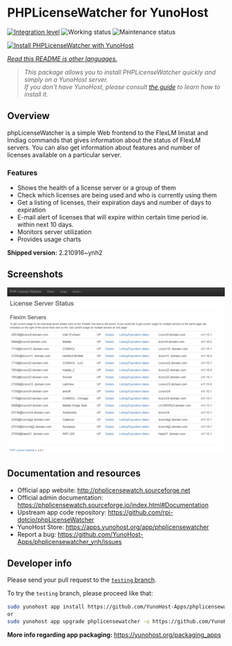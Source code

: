 <!--
N.B.: This README was automatically generated by <https://github.com/YunoHost/apps/tree/master/tools/readme_generator>
It shall NOT be edited by hand.
-->

# PHPLicenseWatcher for YunoHost

[![Integration level](https://dash.yunohost.org/integration/phplicensewatcher.svg)](https://dash.yunohost.org/appci/app/phplicensewatcher) ![Working status](https://ci-apps.yunohost.org/ci/badges/phplicensewatcher.status.svg) ![Maintenance status](https://ci-apps.yunohost.org/ci/badges/phplicensewatcher.maintain.svg)

[![Install PHPLicenseWatcher with YunoHost](https://install-app.yunohost.org/install-with-yunohost.svg)](https://install-app.yunohost.org/?app=phplicensewatcher)

*[Read this README is other languages.](./ALL_README.md)*

> *This package allows you to install PHPLicenseWatcher quickly and simply on a YunoHost server.*  
> *If you don't have YunoHost, please consult [the guide](https://yunohost.org/install) to learn how to install it.*

## Overview

phpLicenseWatcher is a simple Web frontend to the FlexLM lmstat and lmdiag commands that gives information about the status of FlexLM servers. You can also get information about features and number of licenses available on a particular server.

### Features

- Shows the health of a license server or a group of them
- Check which licenses are being used and who is currently using them
- Get a listing of licenses, their expiration days and number of days to expiration
- E-mail alert of licenses that will expire within certain time period ie. within next 10 days.
- Monitors server utilization
- Provides usage charts


**Shipped version:** 2.210916~ynh2

## Screenshots

![Screenshot of PHPLicenseWatcher](./doc/screenshots/screenshot1.png)

## Documentation and resources

- Official app website: <http://phplicensewatch.sourceforge.net>
- Official admin documentation: <https://phplicensewatch.sourceforge.io/index.html#Documentation>
- Upstream app code repository: <https://github.com/rpi-dotcio/phpLicenseWatcher>
- YunoHost Store: <https://apps.yunohost.org/app/phplicensewatcher>
- Report a bug: <https://github.com/YunoHost-Apps/phplicensewatcher_ynh/issues>

## Developer info

Please send your pull request to the [`testing` branch](https://github.com/YunoHost-Apps/phplicensewatcher_ynh/tree/testing).

To try the `testing` branch, please proceed like that:

```bash
sudo yunohost app install https://github.com/YunoHost-Apps/phplicensewatcher_ynh/tree/testing --debug
or
sudo yunohost app upgrade phplicensewatcher -u https://github.com/YunoHost-Apps/phplicensewatcher_ynh/tree/testing --debug
```

**More info regarding app packaging:** <https://yunohost.org/packaging_apps>
